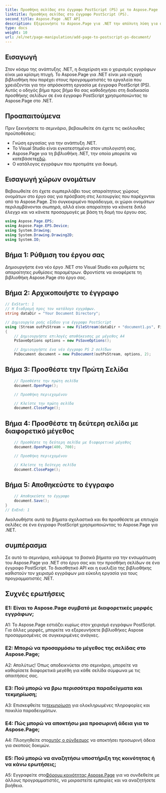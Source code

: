 ```yaml
---
title: Προσθήκη σελίδας στο έγγραφο PostScript (PS) με το Aspose.Page
linktitle: Προσθήκη σελίδας στο έγγραφο PostScript (PS).
second_title: Aspose.Page .NET API
description: Εξερευνήστε το Aspose.Page για .NET την απόλυτη λύση για απρόσκοπτη διαχείριση εγγράφων PostScript στα έργα σας .NET.
type: docs
weight: 10
url: /el/net/page-manipulation/add-page-to-postscript-ps-document/
---
```

## Εισαγωγή

Στον κόσμο της ανάπτυξης .NET, η διαχείριση και ο χειρισμός εγγράφων είναι μια κρίσιμη πτυχή. Το Aspose.Page για .NET είναι μια ισχυρή βιβλιοθήκη που παρέχει στους προγραμματιστές τα εργαλεία που χρειάζονται για την απρόσκοπτη εργασία με έγγραφα PostScript (PS). Αυτός ο οδηγός βήμα προς βήμα θα σας καθοδηγήσει στη διαδικασία προσθήκης σελίδων σε ένα έγγραφο PostScript χρησιμοποιώντας το Aspose.Page στο .NET.

## Προαπαιτούμενα

Πριν ξεκινήσετε το σεμινάριο, βεβαιωθείτε ότι έχετε τις ακόλουθες προϋποθέσεις:

- Γνώση εργασίας για την ανάπτυξη .NET.
- Το Visual Studio είναι εγκατεστημένο στον υπολογιστή σας.
-  Aspose.Page για τη βιβλιοθήκη .NET, την οποία μπορείτε να κατεβάσετε[εδώ](https://releases.aspose.com/page/net/).
- Ο κατάλογος εγγράφων που προτιμάτε για δοκιμή.

## Εισαγωγή χώρων ονομάτων

Βεβαιωθείτε ότι έχετε συμπεριλάβει τους απαραίτητους χώρους ονομάτων στο έργο σας για πρόσβαση στις λειτουργίες που παρέχονται από το Aspose.Page. Στο συγκεκριμένο παράδειγμα, οι χώροι ονομάτων περιλαμβάνονται σιωπηρά, αλλά είναι απαραίτητο να κάνετε διπλό έλεγχο και να κάνετε προσαρμογές με βάση τη δομή του έργου σας.

```csharp
using Aspose.Page.EPS;
using Aspose.Page.EPS.Device;
using System.Drawing;
using System.Drawing.Drawing2D;
using System.IO;
```

## Βήμα 1: Ρύθμιση του έργου σας

Δημιουργήστε ένα νέο έργο .NET στο Visual Studio και ρυθμίστε τις απαραίτητες ρυθμίσεις παραμέτρων. Φροντίστε να αναφέρετε τη βιβλιοθήκη Aspose.Page στο έργο σας.

## Βήμα 2: Αρχικοποιήστε το έγγραφο

```csharp
// ExStart: 1
// Η διαδρομή προς τον κατάλογο εγγράφων.
string dataDir = "Your Document Directory";

// Δημιουργία ροής εξόδου για έγγραφο PostScript
using (Stream outPsStream = new FileStream(dataDir + "document1.ps", FileMode.Create))
{
    // Δημιουργήστε επιλογές αποθήκευσης με μέγεθος Α4
    PsSaveOptions options = new PsSaveOptions();

    // Δημιουργήστε ένα νέο έγγραφο PS 2 σελίδων
    PsDocument document = new PsDocument(outPsStream, options, 2);
```

## Βήμα 3: Προσθέστε την Πρώτη Σελίδα

```csharp
    // Προσθέστε την πρώτη σελίδα
    document.OpenPage();

    // Προσθήκη περιεχομένου

    // Κλείστε την πρώτη σελίδα
    document.ClosePage();
```

## Βήμα 4: Προσθέστε τη δεύτερη σελίδα με διαφορετικό μέγεθος

```csharp
    // Προσθέστε τη δεύτερη σελίδα με διαφορετικό μέγεθος
    document.OpenPage(400, 700);

    // Προσθήκη περιεχομένου

    // Κλείστε τη δεύτερη σελίδα
    document.ClosePage();
```

## Βήμα 5: Αποθηκεύστε το έγγραφο

```csharp
    // Αποθηκεύστε το έγγραφο
    document.Save();
}
// ExEnd: 1
```

Ακολουθήστε αυτά τα βήματα σχολαστικά και θα προσθέσετε με επιτυχία σελίδες σε ένα έγγραφο PostScript χρησιμοποιώντας το Aspose.Page για .NET.

## συμπέρασμα

Σε αυτό το σεμινάριο, καλύψαμε τα βασικά βήματα για την ενσωμάτωση του Aspose.Page για .NET στο έργο σας και την προσθήκη σελίδων σε ένα έγγραφο PostScript. Το διαισθητικό API και η ευελιξία της βιβλιοθήκης καθιστούν τον χειρισμό εγγράφων μια εύκολη εργασία για τους προγραμματιστές .NET.

## Συχνές ερωτήσεις

### Ε1: Είναι το Aspose.Page συμβατό με διαφορετικές μορφές εγγράφων;

A1: Το Aspose.Page εστιάζει κυρίως στον χειρισμό εγγράφων PostScript. Για άλλες μορφές, μπορείτε να εξερευνήσετε βιβλιοθήκες Aspose προσαρμοσμένες σε συγκεκριμένες ανάγκες.

### Ε2: Μπορώ να προσαρμόσω το μέγεθος της σελίδας στο Aspose.Page;

Α2: Απολύτως! Όπως αποδεικνύεται στο σεμινάριο, μπορείτε να καθορίσετε διαφορετικά μεγέθη για κάθε σελίδα σύμφωνα με τις απαιτήσεις σας.

### Ε3: Πού μπορώ να βρω περισσότερα παραδείγματα και τεκμηρίωση;

 A3: Επισκεφθείτε το[τεκμηρίωση](https://reference.aspose.com/page/net/) για ολοκληρωμένες πληροφορίες και ποικιλία παραδειγμάτων.

### Ε4: Πώς μπορώ να αποκτήσω μια προσωρινή άδεια για το Aspose.Page;

 A4: Πλοηγηθείτε στο[αυτός ο σύνδεσμος](https://purchase.aspose.com/temporary-license/) να αποκτήσει προσωρινή άδεια για σκοπούς δοκιμών.

### Ε5: Πού μπορώ να αναζητήσω υποστήριξη της κοινότητας ή να κάνω ερωτήσεις;

 A5: Εγγραφείτε στο[Φόρουμ κοινότητας Aspose.Page](https://forum.aspose.com/c/page/39) για να συνδεθείτε με άλλους προγραμματιστές, να μοιραστείτε εμπειρίες και να αναζητήσετε βοήθεια.